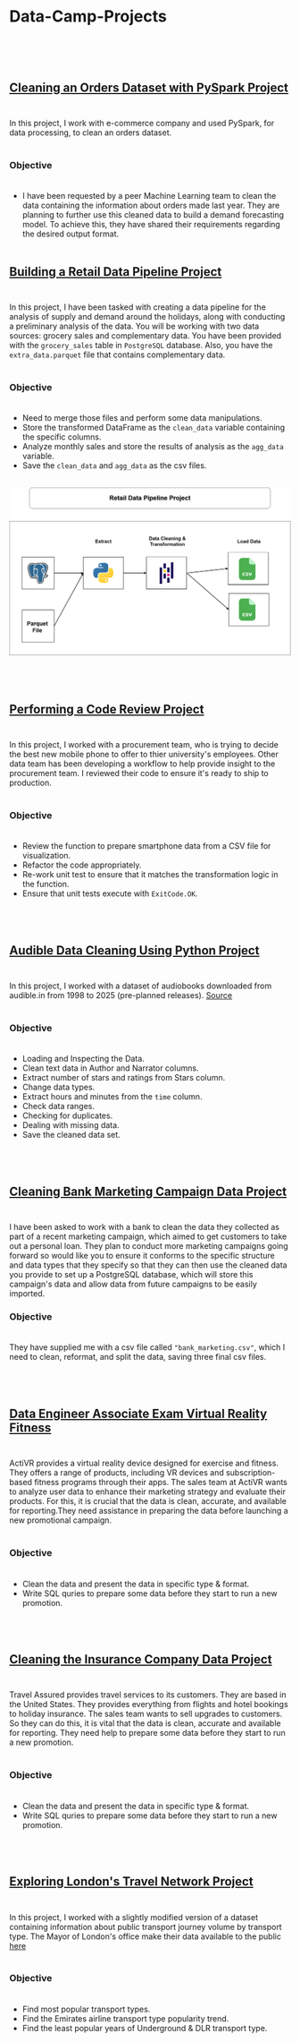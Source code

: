 # Data-Camp-Projects <br/><br/><br/>

## [Cleaning an Orders Dataset with PySpark Project](https://github.com/zaid638/Data-Camp-Projects/tree/main/Cleaning%20an%20Orders%20Dataset%20with%20PySpark%20Project) <br/><br/>

In this project, I work with e-commerce company and used PySpark,  for data processing, to clean an orders dataset.<br/><br/>

### Objective <br/><br/>

* I have been requested by a peer Machine Learning team to clean the data containing the information about orders made last year. They are planning to further use this cleaned data to build a demand forecasting model. To achieve this, they have shared their requirements regarding the desired output format.<br/><br/>


## [Building a Retail Data Pipeline Project](https://github.com/zaid638/Data-Camp-Projects/tree/main/Building%20a%20Retail%20Data%20Pipeline%20Project) <br/><br/>

In this project, I have been tasked with creating a data pipeline for the analysis of supply and demand around the holidays, along with conducting a preliminary analysis of the data. You will be working with two data sources: grocery sales and complementary data. You have been provided with the `grocery_sales` table in `PostgreSQL` database. Also, you have the `extra_data.parquet` file that contains complementary data.<br/><br/>

### Objective <br/><br/>

* Need to merge those files and perform some data manipulations.<br/>
* Store the transformed DataFrame as the `clean_data` variable containing the specific columns.<br/>
* Analyze monthly sales and store the results of analysis as the `agg_data` variable.<br/>
* Save the `clean_data` and `agg_data` as the csv files.<br/><br/>

![ETL Pipeline](https://github.com/zaid638/Data-Camp-Projects/blob/main/Building%20a%20Retail%20Data%20Pipeline%20Project/Retail_ETL_Diagram.png) <br/><br/><br/><br/>

## [Performing a Code Review Project](https://github.com/zaid638/Data-Camp-Projects/tree/main/Performing%20a%20Code%20Review%20Project) <br/><br/>

In this project, I worked with a procurement team, who is trying to decide the best new mobile phone to offer to thier university's employees. Other data team has been developing a workflow to help provide insight to the procurement team. I reviewed their code to ensure it's ready to ship to production.<br/><br/>

### Objective <br/><br/>

* Review the function to prepare smartphone data from a CSV file for visualization.<br/>
* Refactor the code appropriately.<br/>
* Re-work unit test to ensure that it matches the transformation logic in the function.<br/>
* Ensure that unit tests execute with `ExitCode.OK`.<br/><br/><br/><br/>

## [Audible Data Cleaning Using Python Project](https://github.com/zaid638/Data-Camp-Projects/tree/main/Audible%20Data%20Cleaning%20Using%20Python%20Project) <br/><br/>

In this project, I worked with a dataset of audiobooks downloaded from audible.in from 1998 to 2025 (pre-planned releases). [Source](https://www.kaggle.com/datasets/snehangsude/audible-dataset) <br/><br/>

### Objective <br/><br/>

* Loading and Inspecting the Data.<br/>
* Clean text data in Author and Narrator columns.<br/>
* Extract number of stars and ratings from Stars column.<br/>
* Change data types.<br/>
* Extract hours and minutes from the `time` column.<br/>
* Check data ranges.<br/>
* Checking for duplicates.<br/>
* Dealing with missing data.<br/>
* Save the cleaned data set.<br/><br/><br/><br/>

## [Cleaning Bank Marketing Campaign Data Project](https://github.com/zaid638/Data-Camp-Projects/tree/main/Cleaning%20Bank%20Marketing%20Campaign%20Data%20Project) <br/><br/>

I have been asked to work with a bank to clean the data they collected as part of a recent marketing campaign, which aimed to get customers to take out a personal loan. They plan to conduct more marketing campaigns going forward so would like you to ensure it conforms to the specific structure and data types that they specify so that they can then use the cleaned data you provide to set up a PostgreSQL database, which will store this campaign's data and allow data from future campaigns to be easily imported. <br/>

### Objective <br/><br/>

They have supplied me with a csv file called `"bank_marketing.csv"`, which I need to clean, reformat, and split the data, saving three final csv files.<br/><br/><br/><br/>

## [Data Engineer Associate Exam Virtual Reality Fitness](https://github.com/zaid638/Data-Camp-Projects/tree/main/Cleaning%20the%20Insurance%20Company%20Data%20Project) <br/><br/>

ActiVR provides a virtual reality device designed for exercise and fitness. They offers a range of products, including VR devices and subscription-based fitness programs through their apps. The sales team at ActiVR wants to analyze user data to enhance their marketing strategy and evaluate their products. For this, it is crucial that the data is clean, accurate, and available for reporting.They need assistance in preparing the data before launching a new promotional campaign. <br/><br/>

### Objective <br/><br/>

* Clean the data and present the data in specific type & format. <br/>
* Write SQL quries to prepare some data before they start to run a new promotion. <br/><br/><br/><br/>

## [Cleaning the Insurance Company Data Project](https://github.com/zaid638/Data-Camp-Projects/tree/main/Cleaning%20the%20Insurance%20Company%20Data%20Projecthttps://github.com/zaid638/Data-Camp-Projects/tree/main/Cleaning%20the%20Insurance%20Company%20Data%20Project) <br/><br/>

Travel Assured provides travel services to its customers. They are based in the United States. They provides everything from flights and hotel bookings to holiday insurance. The sales team wants to sell upgrades to customers. So they can do this, it is vital that the data is clean, accurate and available for reporting. They need help to prepare some data before they start to run a new promotion. <br/><br/>

### Objective <br/><br/>

* Clean the data and present the data in specific type & format. <br/>
* Write SQL quries to prepare some data before they start to run a new promotion. <br/><br/><br/><br/>

## [Exploring London's Travel Network Project](https://github.com/zaid638/Data-Camp-Projects/tree/main/Exploring%20London's%20Travel%20Network%20Project) <br/><br/>

In this project, I worked with a slightly modified version of a dataset containing information about public transport journey volume by transport type.
The Mayor of London's office make their data available to the public [here](https://data.london.gov.uk/dataset) <br/><br/>

### Objective <br/><br/>

* Find most popular transport types.<br/>
* Find the Emirates airline transport type popularity trend.<br/>
* Find the least popular years of Underground & DLR transport type.<br/><br/><br/><br/>
